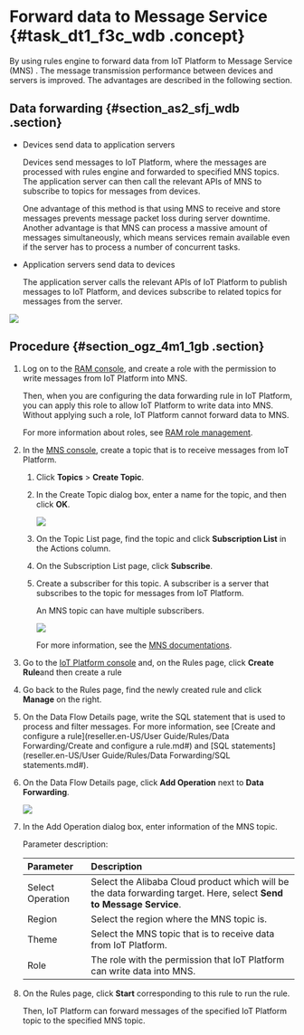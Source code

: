 # Forward data to Message Service {#task_dt1_f3c_wdb .concept}

By using rules engine to forward data from IoT Platform to Message Service \(MNS\) . The message transmission performance between devices and servers is improved. The advantages are described in the following section.

## Data forwarding {#section_as2_sfj_wdb .section}

-   Devices send data to application servers

    Devices send messages to IoT Platform, where the messages are processed with rules engine and forwarded to specified MNS topics. The application server can then call the relevant APIs of MNS to subscribe to topics for messages from devices.

    One advantage of this method is that using MNS to receive and store messages prevents message packet loss during server downtime. Another advantage is that MNS can process a massive amount of messages simultaneously, which means services remain available even if the server has to process a number of concurrent tasks.

-   Application servers send data to devices

    The application server calls the relevant APIs of IoT Platform to publish messages to IoT Platform, and devices subscribe to related topics for messages from the server.


![](http://static-aliyun-doc.oss-cn-hangzhou.aliyuncs.com/assets/img/7548/15675878004797_en-US.png)

## Procedure {#section_ogz_4m1_1gb .section}

1.  Log on to the [RAM console](https://partners-intl.console.aliyun.com/#/ram), and create a role with the permission to write messages from IoT Platform into MNS.

    Then, when you are configuring the data forwarding rule in IoT Platform, you can apply this role to allow IoT Platform to write data into MNS. Without applying such a role, IoT Platform cannot forward data to MNS.

    For more information about roles, see [RAM role management](https://partners-intl.aliyun.com/help/doc-detail/93691.htm).

2.  In the [MNS console](https://partners-intl.console.aliyun.com/#/mns), create a topic that is to receive messages from IoT Platform.
    1.  Click **Topics** \> **Create Topic**.
    2.  In the Create Topic dialog box, enter a name for the topic, and then click **OK**.

        ![](http://static-aliyun-doc.oss-cn-hangzhou.aliyuncs.com/assets/img/7548/156758780033812_en-US.png)

    3.  On the Topic List page, find the topic and click **Subscription List** in the Actions column.
    4.  On the Subscription List page, click **Subscribe**.
    5.  Create a subscriber for this topic. A subscriber is a server that subscribes to the topic for messages from IoT Platform.

        An MNS topic can have multiple subscribers.

        ![](http://static-aliyun-doc.oss-cn-hangzhou.aliyuncs.com/assets/img/7548/156758780033815_en-US.png)

        For more information, see the [MNS documentations](https://partners-intl.aliyun.com/help/product/27412.htm).

3.  Go to the [IoT Platform console](https://partners-intl.console.aliyun.com/#/iot) and, on the Rules page, click **Create Rule**and then create a rule
4.  Go back to the Rules page, find the newly created rule and click **Manage** on the right.
5.  On the Data Flow Details page, write the SQL statement that is used to process and filter messages. For more information, see [Create and configure a rule](reseller.en-US/User Guide/Rules/Data Forwarding/Create and configure a rule.md#) and [SQL statements](reseller.en-US/User Guide/Rules/Data Forwarding/SQL statements.md#).
6.  On the Data Flow Details page, click **Add Operation** next to **Data Forwarding**.

    ![](http://static-aliyun-doc.oss-cn-hangzhou.aliyuncs.com/assets/img/7548/15675878003029_en-US.png)

7.  In the Add Operation dialog box, enter information of the MNS topic.

    Parameter description:

    |Parameter|Description|
    |:--------|:----------|
    |Select Operation|Select the Alibaba Cloud product which will be the data forwarding target. Here, select **Send to Message Service**.|
    |Region|Select the region where the MNS topic is.|
    |Theme|Select the MNS topic that is to receive data from IoT Platform.|
    |Role|The role with the permission that IoT Platform can write data into MNS.|

8.  On the Rules page, click **Start** corresponding to this rule to run the rule.

    Then, IoT Platform can forward messages of the specified IoT Platform topic to the specified MNS topic.


